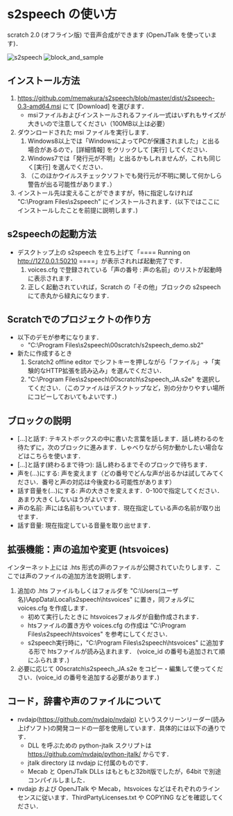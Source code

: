 # s2speech の使い方
scratch 2.0 (オフライン版) で音声合成ができます (OpenJTalk を使っています)．

![s2speech](https://github.com/memakura/s2speech/blob/master/images/ScratchSpeechSynth.png)
![block_and_sample](https://github.com/memakura/s2speech/blob/master/images/block_and_sample_JA.png)


## インストール方法
1. https://github.com/memakura/s2speech/blob/master/dist/s2speech-0.3-amd64.msi にて [Download] を選びます．
    - msiファイルおよびインストールされるファイル一式はいずれもサイズが大きいので注意してください（100MB以上は必要）
1. ダウンロードされた msi ファイルを実行します．
    1. Windows8以上では「WindowsによってPCが保護されました」と出る場合があるので，[詳細情報] をクリックして [実行] してください．
    1. Windows7では「発行元が不明」と出るかもしれませんが，これも同じく[実行] を選んでください．
    1. （このほかウイルスチェックソフトでも発行元が不明に関して何かしら警告が出る可能性があります．）
1. インストール先は変えることができますが，特に指定しなければ "C:\Program Files\s2speech" にインストールされます．(以下ではここにインストールしたことを前提に説明します．)

## s2speechの起動方法
- デスクトップ上の s2speech を立ち上げて「==== Running on http://127.0.0.1:50210 ====」が表示されれば起動完了です．
    1. voices.cfg で登録されている「声の番号 : 声の名前」のリストが起動時に表示されます．
    1. 正しく起動されていれば，Scratch の「その他」ブロックの s2speechにて赤丸から緑丸になります．

## Scratchでのプロジェクトの作り方
- 以下のデモが参考になります．
    - "C:\Program Files\s2speech\00scratch/s2speech_demo.sb2"
- 新たに作成するとき
    1. Scratch2 offline editor でシフトキーを押しながら「ファイル」->「実験的なHTTP拡張を読み込み」を選んでください．
    1. "C:\Program Files\s2speech\00scratch\s2speech_JA.s2e" を選択してください．（このファイルはデスクトップなど，別の分かりやすい場所にコピーしておいてもよいです．)

## ブロックの説明
- [...]と話す: テキストボックスの中に書いた言葉を話します．話し終わるのを待たずに，次のブロックに進みます．しゃべりながら何か動かしたい場合などはこちらを使います．
- [...]と話す(終わるまで待つ): 話し終わるまでそのブロックで待ちます．
- 声を(...)にする: 声を変えます（どの番号でどんな声が出るかは試してみてください．番号と声の対応は今後変わる可能性があります）
- 話す音量を(...)にする: 声の大きさを変えます．0-100で指定してください．あまり大きくしないほうがよいです．
- 声の名前: 声には名前もついています．現在指定している声の名前が取り出せます．
- 話す音量: 現在指定している音量を取り出せます．

## 拡張機能：声の追加や変更 (htsvoices)
インターネット上には .hts 形式の声のファイルが公開されていたりします．ここでは声のファイルの追加方法を説明します．
1. 追加の .hts ファイルもしくはフォルダを "C:\Users\(ユーザ名)\AppData\Local\s2speech\htsvoices" に置き，同フォルダに voices.cfg を作成します．
    - 初めて実行したときに htsvoicesフォルダが自動作成されます．
    - htsファイルの置き方や voices.cfg の作成は "C:\Program Files\s2speech\htsvoices" を参考にしてください．
    - s2speech実行時に，"C:\Program Files\s2speech\htsvoices" に追加する形で htsファイルが読み込まれます． (voice_id の番号も追加されて順にふられます．)
1. 必要に応じて 00scratch\s2speech_JA.s2e をコピー・編集して使ってください．(voice_id の番号を追加する必要があります．)

## コード，辞書や声のファイルについて
- nvdajp(https://github.com/nvdajp/nvdajp) というスクリーンリーダー(読み上げソフト)の開発コードの一部を使用しています．具体的には以下の通りです．
    - DLL を呼ぶための python-jtalk スクリプトは https://github.com/nvdajp/python-jtalk/ からです．
    - jtalk directory は nvdajp に付属のものです．
    - Mecab と OpenJTalk DLLs はもともと32bit版でしたが，64bit で別途コンパイルしました．
- nvdajp および OpenJTalk や Mecab，htsvoices などはそれぞれのラインセンスに従います．ThirdPartyLicenses.txt や COPYING などを確認してください．

